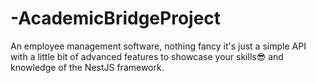 # -AcademicBridgeProject
An employee management software, nothing fancy it's just a simple API with a little bit of advanced features to showcase your skills😎 and knowledge of the NestJS framework.
